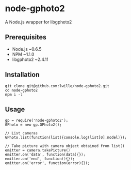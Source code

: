 # node-gphoto2
A Node.js wrapper for libgphoto2
## Prerequisites
* Node.js ~0.6.5
* NPM ~1.1.0
* libgphoto2 ~2.4.11
## Installation
    git clone git@github.com:lwille/node-gphoto2.git
    cd node-gphoto2
    npm i -l
    
## Usage
    gp = require('node-gphoto2');
    GPhoto = new gp.GPhoto2();
    
    // List cameras
    GPhoto.list(function(list){console.log(list[0].model)});
    
    // Take picture with camera object obtained from list()
    emitter = camera.takePicture()
    emitter.on('data', function(data){});
    emitter.on('end', function(){});
    emitter.on('error', function(error){});
